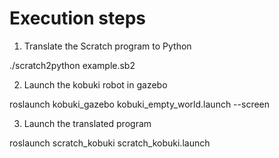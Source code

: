 # Execution steps

1. Translate the Scratch program to Python

 ./scratch2python example.sb2
  
2. Launch the kobuki robot in gazebo

 roslaunch kobuki_gazebo kobuki_empty_world.launch --screen

3. Launch the translated program

 roslaunch scratch_kobuki scratch_kobuki.launch
